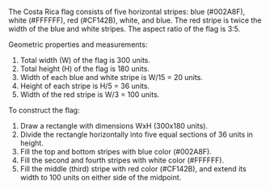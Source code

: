 The Costa Rica flag consists of five horizontal stripes: blue (#002A8F), white (#FFFFFF), red (#CF142B), white, and blue. The red stripe is twice the width of the blue and white stripes. The aspect ratio of the flag is 3:5.

Geometric properties and measurements:

1. Total width (W) of the flag is 300 units.
2. Total height (H) of the flag is 180 units.
3. Width of each blue and white stripe is W/15 = 20 units.
4. Height of each stripe is H/5 = 36 units.
5. Width of the red stripe is W/3 = 100 units.

To construct the flag:

1. Draw a rectangle with dimensions WxH (300x180 units).
2. Divide the rectangle horizontally into five equal sections of 36 units in height.
3. Fill the top and bottom stripes with blue color (#002A8F).
4. Fill the second and fourth stripes with white color (#FFFFFF).
5. Fill the middle (third) stripe with red color (#CF142B), and extend its width to 100 units on either side of the midpoint.